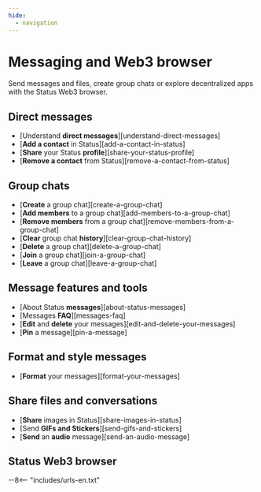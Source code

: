 ```yaml
---
hide:
  - navigation
---
```


# Messaging and Web3 browser

Send messages and files, create group chats or explore decentralized apps with the Status Web3 browser.

## Direct messages

- [Understand **direct messages**][understand-direct-messages]
- [**Add a contact** in Status][add-a-contact-in-status]
- [**Share** your Status **profile**][share-your-status-profile]
- [**Remove a contact** from Status][remove-a-contact-from-status]

## Group chats

- [**Create** a group chat][create-a-group-chat]
- [**Add members** to a group chat][add-members-to-a-group-chat]
- [**Remove members** from a group chat][remove-members-from-a-group-chat]
- [**Clear** group chat **history**][clear-group-chat-history]
- [**Delete** a group chat][delete-a-group-chat]
- [**Join** a group chat][join-a-group-chat]
- [**Leave** a group chat][leave-a-group-chat]

## Message features and tools

- [About Status **messages**][about-status-messages]
- [Messages **FAQ**][messages-faq]
- [**Edit** and **delete** your messages][edit-and-delete-your-messages]
- [**Pin** a message][pin-a-message]

## Format and style messages

- [**Format** your messages][format-your-messages]

## Share files and conversations

- [**Share** images in Status][share-images-in-status]
- [Send **GIFs and Stickers**][send-gifs-and-stickers]
- [**Send** an **audio** message][send-an-audio-message]

## Status Web3 browser

--8<-- "includes/urls-en.txt"
